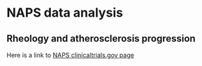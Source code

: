 #  NAPS data analysis

## **Rheology** and atherosclerosis progression

Here is a link to [NAPS clinicaltrials.gov page](https://clinicaltrials.gov/ct2/show/NCT02080520?term=hodis&draw=2&rank=2)